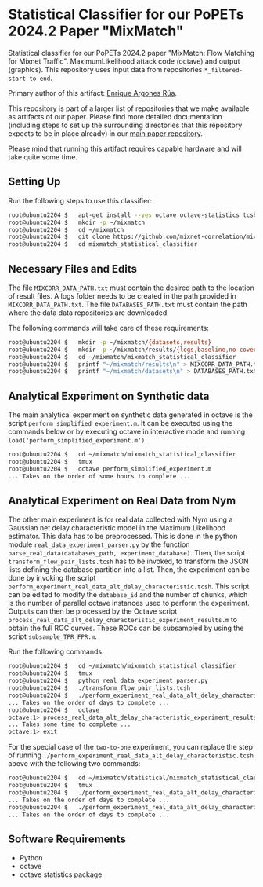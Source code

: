# Statistical Classifier for our PoPETs 2024.2 Paper "MixMatch"

Statistical classifier for our PoPETs 2024.2 paper "MixMatch: Flow Matching for Mixnet Traffic". MaximumLikelihood attack code (octave) and output (graphics). This repository uses input data from repositories `*_filtered-start-to-end`.

Primary author of this artifact: [Enrique Argones Rúa](https://www.esat.kuleuven.be/cosic/people/enrique-argones-rua/).

This repository is part of a larger list of repositories that we make available as artifacts of our paper. Please find more detailed documentation (including steps to set up the surrounding directories that this repository expects to be in place already) in our [main paper repository](https://github.com/mixnet-correlation/mixmatch-flow-matching-for-mixnet-traffic_popets-2024-2).

Please mind that running this artifact requires capable hardware and will take quite some time.


## Setting Up

Run the following steps to use this classifier:
```bash
root@ubuntu2204 $   apt-get install --yes octave octave-statistics tcsh tmux
root@ubuntu2204 $   mkdir -p ~/mixmatch
root@ubuntu2204 $   cd ~/mixmatch
root@ubuntu2204 $   git clone https://github.com/mixnet-correlation/mixmatch_statistical_classifier.git
root@ubuntu2204 $   cd mixmatch_statistical_classifier
```


## Necessary Files and Edits

The file `MIXCORR_DATA_PATH.txt` must contain the desired path to the location of result files. A logs folder needs to be created in the path provided in `MIXCORR_DATA_PATH.txt`. The file `DATABASES_PATH.txt` must contain the path where the data data repositories are downloaded.

The following commands will take care of these requirements:
```bash
root@ubuntu2204 $   mkdir -p ~/mixmatch/{datasets,results}
root@ubuntu2204 $   mkdir -p ~/mixmatch/results/{logs,baseline,no-cover,low-delay,high-delay,two-to-one,live-nym}
root@ubuntu2204 $   cd ~/mixmatch/mixmatch_statistical_classifier
root@ubuntu2204 $   printf "~/mixmatch/results\n" > MIXCORR_DATA_PATH.txt
root@ubuntu2204 $   printf "~/mixmatch/datasets\n" > DATABASES_PATH.txt
```


## Analytical Experiment on Synthetic data

The main analytical experiment on synthetic data generated in octave is the script `perform_simplified_experiment.m`. It can be executed using the commands below or by executing octave in interactive mode and running `load('perform_simplified_experiment.m')`.
```bash
root@ubuntu2204 $   cd ~/mixmatch/mixmatch_statistical_classifier
root@ubuntu2204 $   tmux
root@ubuntu2204 $   octave perform_simplified_experiment.m
... Takes on the order of some hours to complete ...
```


## Analytical Experiment on Real Data from Nym

The other main experiment is for real data collected with Nym using a Gaussian net delay characteristic model in the Maximum Likelihood estimator. This data has to be preprocessed. This is done in the python module `real_data_experiment_parser.py` by the function `parse_real_data(databases_path, experiment_database)`. Then, the script `transform_flow_pair_lists.tcsh` has to be invoked, to transform the JSON lists defining the database partition into a list. Then, the experiment can be done by invoking the script `perform_experiment_real_data_alt_delay_characteristic.tcsh`. This script can be edited to modify the `database_id` and the number of chunks, which is the number of parallel octave instances used to perform the experiment. Outputs can then be processed by the Octave script `process_real_data_alt_delay_characteristic_experiment_results.m` to obtain the full ROC curves. These ROCs can be subsampled by using the script `subsample_TPR_FPR.m`.

Run the following commands:
```bash
root@ubuntu2204 $   cd ~/mixmatch/mixmatch_statistical_classifier
root@ubuntu2204 $   tmux
root@ubuntu2204 $   python real_data_experiment_parser.py
root@ubuntu2204 $   ./transform_flow_pair_lists.tcsh
root@ubuntu2204 $   ./perform_experiment_real_data_alt_delay_characteristic.tcsh
... Takes on the order of days to complete ...
root@ubuntu2204 $   octave
octave:1> process_real_data_alt_delay_characteristic_experiment_results("../results", "baseline", 23)
... Takes some time to complete ...
octave:1> exit
```

For the special case of the `two-to-one` experiment, you can replace the step of running `./perform_experiment_real_data_alt_delay_characteristic.tcsh` above with the following two commands:
```bash
root@ubuntu2204 $   cd ~/mixmatch/statistical/mixmatch_statistical_classifier
root@ubuntu2204 $   tmux
root@ubuntu2204 $   ./perform_experiment_real_data_alt_delay_characteristic_3parties_unmatched_negatives.tcsh
... Takes on the order of days to complete ...
root@ubuntu2204 $   ./perform_experiment_real_data_alt_delay_characteristic_3parties_semimatched_negatives.tcsh
... Takes on the order of days to complete ...
```


## Software Requirements

* Python
* octave
* octave statistics package
